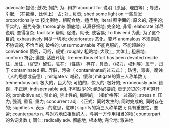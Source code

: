 advocate 提倡; 鼓吹; 拥护; 为…辩护
account for 说明（原因、理由等）; 导致，引起; （在数量、比例上） 占; 对…负责;
shed some light on 一些启发
proportionally to 按比例地，相配合地，适当地;
literal 照字面的; 原义的; 逐字的; 平实的，避免夸张;
thoroughly  彻底地; 认真仔细地; 完全地; 非常;
elaborate 详尽说明; 变得复杂;
facilitate 帮助; 促进，助长; 使容易;
To this end 为此; 为了这个目的;
exhaustively 用尽一切地;
deteriorates 恶化，变坏
anomalous	不规则的; 不协调的; 不恰当的; 破格的;
unsurmountable 不能克服的，不能超越的
convention 惯例，习俗，规矩;
roughly 粗略地; 大致上; 大体上; 粗暴地;
conform 符合; 遵照; 适应环境;
Tremendous effort has been devoted
reside 住，居住，（官吏）留驻，驻在; （性质） 存在，具备，（权力，权利等）属于，归于
contaminated 把…弄脏，污染（ contaminate的过去式 ）; 玷污，毒害，腐蚀（人的思想或品德）;
mitigate	v.	减轻，缓和( mitigate的第三人称单数 );
tremendous adj.	极大的，巨大的; 可怕的，惊人的; 极好的;
erroneously adv.	错误，不正确;
indispensable adj.	不可缺少的; 绝对必要的; 责无旁贷的; 不可避开的;
prohibitive adj.	禁止的; 禁止性的; 抑制的; （指价格等） 过高的;
stress	n.	压力; 强调; 重音; 重力;
concurrent adj.	〈正式〉同时发生的; 同时完成的; 同时存在的;
signifies	v.	表示…的意思，意味( signify的第三人称单数 ); 具有重要性，要紧;
counterparts n.	与对方地位相当的人，与另一方作用相当的物( counterpart的名词复数 ); 同仁;
radically	adv.	彻底地; 根本地; 完全地; 激进地
